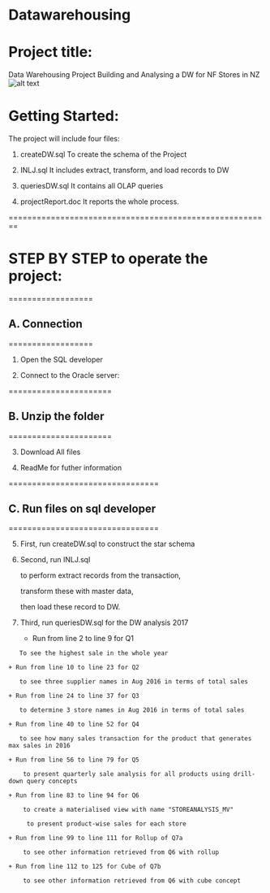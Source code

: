 # Datawarehousing
# Project title: 
	
Data Warehousing Project  Building and Analysing a DW
for NF Stores in NZ 
![alt text](https://github.com/nglthu/Datawarehousing/blob/master/img/dataIntegration.png)



# Getting Started:

The project will include four files:

1. createDW.sql
 To create the schema of the Project

2. INLJ.sql
 It includes extract, transform, and load records to DW

3. queriesDW.sql
 It contains all OLAP queries

4. projectReport.doc
 It reports the whole process.

========================================================

# STEP BY STEP to operate the project:

==================
## A. Connection
==================
1. Open the SQL developer 


2. Connect to the Oracle server:
 
	
======================
## B. Unzip the folder
======================

3. Download All files

4. ReadMe for futher information

================================
## C. Run files on sql developer
================================

5. First, run createDW.sql to construct the star schema



6. Second, run INLJ.sql 
 
	to perform extract records from the transaction, 
 
	transform these with master data, 
 
	then load these record to DW.



7. Third, run queriesDW.sql for the DW analysis 2017
 
	+ Run from line 2 to line 9 for Q1
 ``` 
	To see the highest sale in the whole year
 ```
	+ Run from line 10 to line 23 for Q2
 ``` 
	to see three supplier names in Aug 2016 in terms of total sales
 ```
	+ Run from line 24 to line 37 for Q3
 ``` 
	to determine 3 store names in Aug 2016 in terms of total sales
 ```
	+ Run from line 40 to line 52 for Q4
 ``` 
	to see how many sales transaction for the product that generates max sales in 2016
```	
	+ Run from line 56 to line 79 for Q5
```  
	to present quarterly sale analysis for all products using drill-down query concepts
``` 
	+ Run from line 83 to line 94 for Q6
``` 
	to create a materialised view with name "STOREANALYSIS_MV" 
 
	 to present product-wise sales for each store
``` 
	+ Run from line 99 to line 111 for Rollup of Q7a
```  
	to see other information retrieved from Q6 with rollup  
``` 
	+ Run from line 112 to 125 for Cube of Q7b
``` 
	to see other information retrieved from Q6 with cube concept 

```

